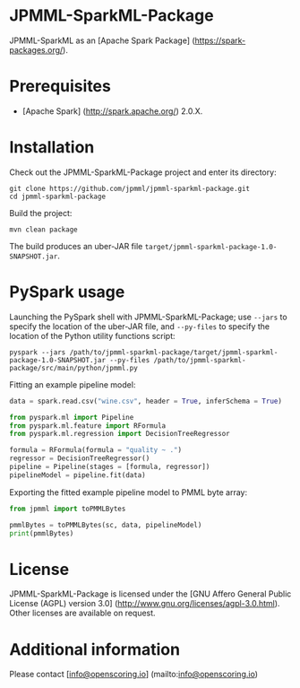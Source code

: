 JPMML-SparkML-Package
=====================

JPMML-SparkML as an [Apache Spark Package] (https://spark-packages.org/).

# Prerequisites #

* [Apache Spark] (http://spark.apache.org/) 2.0.X.

# Installation #

Check out the JPMML-SparkML-Package project and enter its directory:
```
git clone https://github.com/jpmml/jpmml-sparkml-package.git
cd jpmml-sparkml-package
```

Build the project:
```
mvn clean package
```

The build produces an uber-JAR file `target/jpmml-sparkml-package-1.0-SNAPSHOT.jar`.

# PySpark usage #

Launching the PySpark shell with JPMML-SparkML-Package; use `--jars` to specify the location of the uber-JAR file, and `--py-files` to specify the location of the Python utility functions script:
```
pyspark --jars /path/to/jpmml-sparkml-package/target/jpmml-sparkml-package-1.0-SNAPSHOT.jar --py-files /path/to/jpmml-sparkml-package/src/main/python/jpmml.py
```

Fitting an example pipeline model:
```python
data = spark.read.csv("wine.csv", header = True, inferSchema = True)

from pyspark.ml import Pipeline
from pyspark.ml.feature import RFormula
from pyspark.ml.regression import DecisionTreeRegressor

formula = RFormula(formula = "quality ~ .")
regressor = DecisionTreeRegressor()
pipeline = Pipeline(stages = [formula, regressor])
pipelineModel = pipeline.fit(data)
```

Exporting the fitted example pipeline model to PMML byte array:
```python
from jpmml import toPMMLBytes

pmmlBytes = toPMMLBytes(sc, data, pipelineModel)
print(pmmlBytes)
```

# License #

JPMML-SparkML-Package is licensed under the [GNU Affero General Public License (AGPL) version 3.0] (http://www.gnu.org/licenses/agpl-3.0.html). Other licenses are available on request.

# Additional information #

Please contact [info@openscoring.io] (mailto:info@openscoring.io)
